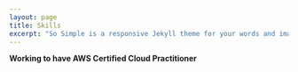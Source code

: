```yaml
---
layout: page
title: Skills
excerpt: "So Simple is a responsive Jekyll theme for your words and images."
---
```


**Working to have AWS Certified Cloud Practitioner**
